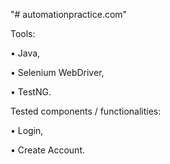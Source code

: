 "# automationpractice.com" 

Tools:

• Java,

• Selenium WebDriver,

• TestNG.

Tested components / functionalities:

• Login,

• Create Account.
